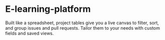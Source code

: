 # E-learning-platform
Built like a spreadsheet, project tables give you a live canvas to filter, sort, and group issues and pull requests. Tailor them to your needs with custom fields and saved views.

